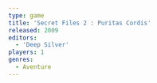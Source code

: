 ```yaml
---
type: game
title: 'Secret Files 2 : Puritas Cordis'
released: 2009
editors: 
  - 'Deep Silver'
players: 1
genres:
  - Aventure
---
```

